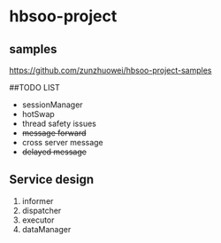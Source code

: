 # hbsoo-project

## samples
https://github.com/zunzhuowei/hbsoo-project-samples

##TODO LIST
* sessionManager
* hotSwap
* thread safety issues
* ~~message forward~~
* cross server message
* ~~delayed message~~

## Service design

1. informer
2. dispatcher
3. executor
4. dataManager